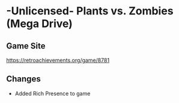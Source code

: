 # -Unlicensed- Plants vs. Zombies (Mega Drive)

## Game Site
https://retroachievements.org/game/8781

## Changes
* Added Rich Presence to game
